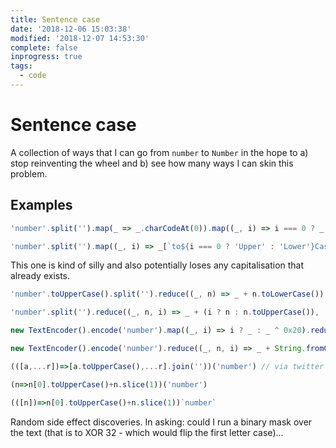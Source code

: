 ```yaml
---
title: Sentence case
date: '2018-12-06 15:03:38'
modified: '2018-12-07 14:53:30'
complete: false
inprogress: true
tags:
  - code
---
```

# Sentence case

A collection of ways that I can go from `number` to `Number` in the hope to a) stop reinventing the wheel and b) see how many ways I can skin this problem.

## Examples

```js
'number'.split('').map(_ => _.charCodeAt(0)).map((_, i) => i === 0 ? _ - 32 : _).map(String.fromCharCode).join('')
```

```js
'number'.split('').map((_, i) => _[`to${i === 0 ? 'Upper' : 'Lower'}Case`]()).join('')
```

This one is kind of silly and also potentially loses any capitalisation that already exists.

```js
'number'.toUpperCase().split('').reduce((_, n) => _ + n.toLowerCase())
```

```js
'number'.split('').reduce((_, n, i) => _ + (i ? n : n.toUpperCase()), '')
```

```js
new TextEncoder().encode('number').map((_, i) => i ? _ : _ ^ 0x20).reduce((_, n) => _ + String.fromCharCode(n), '');
```

```js
new TextEncoder().encode('number').reduce((_, n, i) => _ + String.fromCharCode(i ? n : n ^ 0x20), '');
```

```js
(([a,...r])=>[a.toUpperCase(),...r].join(''))('number') // via twitter https://twitter.com/jamesseanwright/status/1071048376874094595
```

```js
(n=>n[0].toUpperCase()+n.slice(1))('number')
```

```js
(([n])=>n[0].toUpperCase()+n.slice(1))`number`
```

Random side effect discoveries. In asking: could I run a binary mask over the text (that is to XOR 32 - which would flip the first letter case)...
